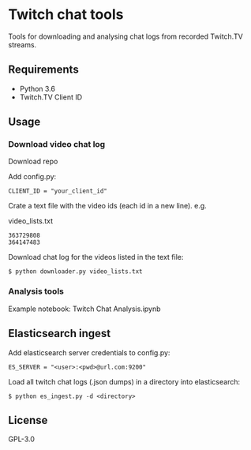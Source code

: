 # Twitch chat tools

Tools for downloading and analysing chat logs from recorded Twitch.TV streams.

## Requirements

* Python 3.6
* Twitch.TV Client ID

## Usage

### Download video chat log

Download repo

Add config.py:

```
CLIENT_ID = "your_client_id"
```

Crate a text file with the video ids (each id in a new line).
e.g.

video_lists.txt
```
363729808
364147483
```

Download chat log for the videos listed in the text file:

```
$ python downloader.py video_lists.txt
```

### Analysis tools

Example notebook:
Twitch Chat Analysis.ipynb

## Elasticsearch ingest

Add elasticsearch server credentials to config.py:

```
ES_SERVER = "<user>:<pwd>@url.com:9200"
```

Load all twitch chat logs (.json dumps) in a directory into elasticsearch:

```
$ python es_ingest.py -d <directory>
```



## License

GPL-3.0